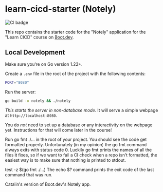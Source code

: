 # learn-cicd-starter (Notely)

![CI badge](https://github.com/cvc-comanescu-catalin/learn-cicd-starter/actions/workflows/ci.yml/badge.svg)

This repo contains the starter code for the "Notely" application for the "Learn CICD" course on [Boot.dev](https://boot.dev).

## Local Development

Make sure you're on Go version 1.22+.

Create a `.env` file in the root of the project with the following contents:

```bash
PORT="8080"
```

Run the server:

```bash
go build -o notely && ./notely
```

*This starts the server in non-database mode.* It will serve a simple webpage at `http://localhost:8080`.

You do *not* need to set up a database or any interactivity on the webpage yet. Instructions for that will come later in the course!

Run go fmt ./... in the root of your project. You should see the code get formatted properly.
Unfortunately (in my opinion) the go fmt command always exits with status code 0.
Luckily go fmt prints the names of all the files it fixes, so if we want to fail a CI check when a repo isn't formatted, the easiest way is to make sure that nothing is printed to stdout.

test -z $(go fmt ./...)
The echo $? command prints the exit code of the last command that was run. 

Catalin's version of Boot.dev's Notely app.